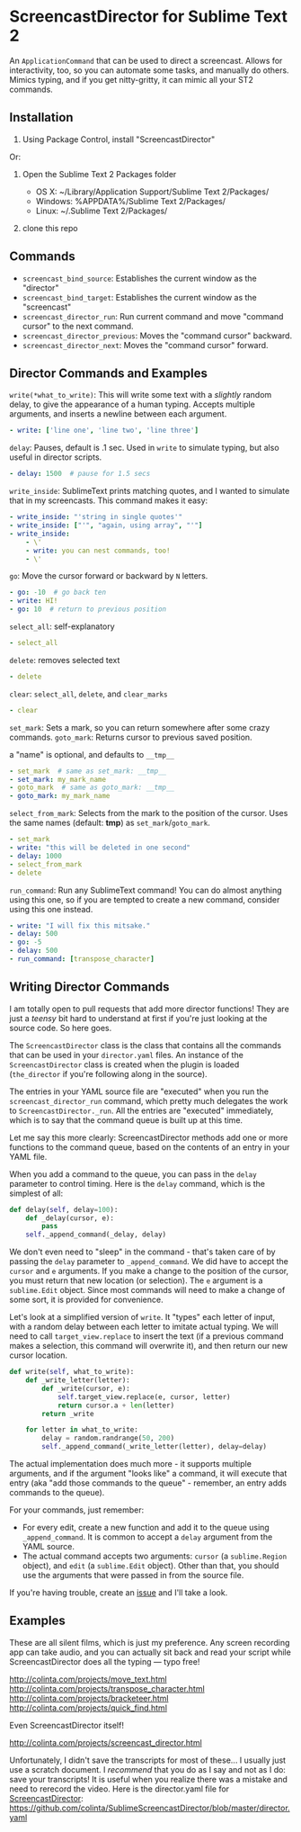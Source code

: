 ScreencastDirector for Sublime Text 2
======================================

An `ApplicationCommand` that can be used to direct a screencast.  Allows for interactivity, too, so
you can automate some tasks, and manually do others.  Mimics typing, and if you get nitty-gritty,
it can mimic all your ST2 commands.

Installation
------------

1. Using Package Control, install "ScreencastDirector"

Or:

1. Open the Sublime Text 2 Packages folder

    - OS X: ~/Library/Application Support/Sublime Text 2/Packages/
    - Windows: %APPDATA%/Sublime Text 2/Packages/
    - Linux: ~/.Sublime Text 2/Packages/

2. clone this repo

Commands
--------

* `screencast_bind_source`: Establishes the current window as the "director"
* `screencast_bind_target`: Establishes the current window as the "screencast"
* `screencast_director_run`: Run current command and move "command cursor" to the next command.
* `screencast_director_previous`: Moves the "command cursor" backward.
* `screencast_director_next`: Moves the "command cursor" forward.

Director Commands and Examples
------------------------------

`write(*what_to_write)`: This will write some text with a *slightly* random
delay, to give the appearance of a human typing.  Accepts multiple arguments,
and inserts a newline between each argument.

```yaml
- write: ['line one', 'line two', 'line three']
```

`delay`: Pauses, default is .1 sec.  Used in `write` to simulate typing, but
  also useful in director scripts.

```yaml
- delay: 1500  # pause for 1.5 secs
```

`write_inside`: SublimeText prints matching quotes, and I wanted to simulate
  that in my screencasts.  This command makes it easy:

```yaml
- write_inside: "'string in single quotes'"
- write_inside: ["'", "again, using array", "'"]
- write_inside:
    - \'
    - write: you can nest commands, too!
    - \'
```

`go`: Move the cursor forward or backward by `N` letters.

```yaml
- go: -10  # go back ten
- write: HI!
- go: 10  # return to previous position
```

`select_all`: self-explanatory

```yaml
- select_all
```

`delete`: removes selected text

```yaml
- delete
```

`clear`: `select_all`, `delete`, and `clear_marks`

```yaml
- clear
```

`set_mark`: Sets a mark, so you can return somewhere after some crazy commands.
`goto_mark`: Returns cursor to previous saved position.

a "name" is optional, and defaults to `__tmp__`

```yaml
- set_mark  # same as set_mark: __tmp__
- set_mark: my_mark_name
- goto_mark  # same as goto_mark: __tmp__
- goto_mark: my_mark_name
```

`select_from_mark`: Selects from the mark to the position of the cursor.  Uses
the same names (default: __tmp__) as `set_mark`/`goto_mark`.

```yaml
- set_mark
- write: "this will be deleted in one second"
- delay: 1000
- select_from_mark
- delete
```

`run_command`: Run any SublimeText command!  You can do almost anything using
this one, so if you are tempted to create a new command, consider using this one
instead.

```yaml
- write: "I will fix this mitsake."
- delay: 500
- go: -5
- delay: 500
- run_command: [transpose_character]
```

Writing Director Commands
-------------------------

I am totally open to pull requests that add more director functions!  They are
just a *teensy* bit hard to understand at first if you're just looking at the
source code.  So here goes.

The `ScreencastDirector` class is the class that contains all the commands that
can be used in your `director.yaml` files.  An instance of the
`ScreencastDirector` class is created when the plugin is loaded (`the_director`
if you're following along in the source).

The entries in your YAML source file are "executed" when you run the
`screencast_director_run` command, which pretty much delegates the work to
`ScreencastDirector._run`.  All the entries are "executed" immediately, which is
to say that the command queue is built up at this time.

Let me say this more clearly: ScreencastDirector methods add one or more
functions to the command queue, based on the contents of an entry in your YAML
file.

When you add a command to the queue, you can pass in the `delay` parameter to
control timing.  Here is the `delay` command, which is the simplest of all:

```python
def delay(self, delay=100):
    def _delay(cursor, e):
        pass
    self._append_command(_delay, delay)
```

We don't even need to "sleep" in the command - that's taken care of by passing
the `delay` parameter to `_append_command`.  We did have to accept the `cursor`
and `e` arguments.  If you make a change to the position of the cursor, you must
return that new location (or selection).  The `e` argument is a `sublime.Edit`
object.  Since most commands will need to make a change of some sort, it is
provided for convenience.

Let's look at a simplified version of `write`.  It "types" each letter of input,
with a random delay between each letter to imitate actual typing.  We will need
to call `target_view.replace` to insert the text (if a previous command makes a
selection, this command will overwrite it), and then return our new cursor
location.

```python
def write(self, what_to_write):
    def _write_letter(letter):
        def _write(cursor, e):
            self.target_view.replace(e, cursor, letter)
            return cursor.a + len(letter)
        return _write

    for letter in what_to_write:
        delay = random.randrange(50, 200)
        self._append_command(_write_letter(letter), delay=delay)
```

The actual implementation does much more - it supports multiple arguments, and
if the argument "looks like" a command, it will execute that entry (aka "add
those commands to the queue" - remember, an entry adds commands to the queue).

For your commands, just remember:

- For every edit, create a new function and add it to the queue using
  `_append_command`.  It is common to accept a `delay` argument from the YAML
  source.
- The actual command accepts two arguments: `cursor` (a `sublime.Region`
  object), and `edit` (a `sublime.Edit` object).  Other than that, you
  should use the arguments that were passed in from the source file.

If you're having trouble, create an [issue][issues] and I'll take a look.

Examples
--------

These are all silent films, which is just my preference.  Any screen recording
app can take audio, and you can actually sit back and read your script while
ScreencastDirector does all the typing — typo free!

<http://colinta.com/projects/move_text.html>
<http://colinta.com/projects/transpose_character.html>
<http://colinta.com/projects/bracketeer.html>
<http://colinta.com/projects/quick_find.html>

Even ScreencastDirector itself!

<http://colinta.com/projects/screencast_director.html>

Unfortunately, I didn't save the transcripts for most of these... I usually just
use a scratch document.  I *recommend* that you do as I say and not as I do:
save your transcripts!  It is useful when you realize there was a mistake and
need to rerecord the video.  Here is the director.yaml file for
[ScreencastDirector][]: <https://github.com/colinta/SublimeScreencastDirector/blob/master/director.yaml>

[issues]: https://github.com/colinta/SublimeScreencastDirector/issues
[ScreencastDirector]: http://colinta.com/projects/screencast_director.html
